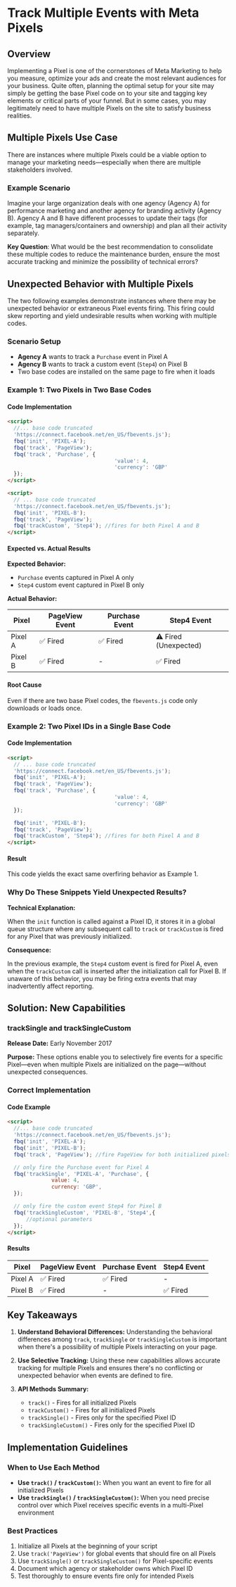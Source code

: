 # Track Multiple Events with Meta Pixels

## Overview

Implementing a Pixel is one of the cornerstones of Meta Marketing to help you
measure, optimize your ads and create the most relevant audiences for your
business. Quite often, planning the optimal setup for your site may simply be
getting the base Pixel code on to your site and tagging key elements or critical
parts of your funnel. But in some cases, you may legitimately need to have
multiple Pixels on the site to satisfy business realities.

## Multiple Pixels Use Case

There are instances where multiple Pixels could be a viable option to manage
your marketing needs—especially when there are multiple stakeholders involved.

### Example Scenario

Imagine your large organization deals with one agency (Agency A) for performance
marketing and another agency for branding activity (Agency B). Agency A and B
have different processes to update their tags (for example, tag
managers/containers and ownership) and plan all their activity separately.

**Key Question**: What would be the best recommendation to consolidate these
multiple codes to reduce the maintenance burden, ensure the most accurate
tracking and minimize the possibility of technical errors?

## Unexpected Behavior with Multiple Pixels

The two following examples demonstrate instances where there may be unexpected
behavior or extraneous Pixel events firing. This firing could skew reporting and
yield undesirable results when working with multiple codes.

### Scenario Setup

- **Agency A** wants to track a `Purchase` event in Pixel A
- **Agency B** wants to track a custom event (`Step4`) on Pixel B
- Two base codes are installed on the same page to fire when it loads

### Example 1: Two Pixels in Two Base Codes

#### Code Implementation

```html
<script>
  //... base code truncated
  'https://connect.facebook.net/en_US/fbevents.js');
  fbq('init', 'PIXEL-A');
  fbq('track', 'PageView');
  fbq('track', 'Purchase', {
                                  'value': 4,
                                  'currency': 'GBP'
  });
</script>

<script>
  // ... base code truncated
  'https://connect.facebook.net/en_US/fbevents.js');
  fbq('init', 'PIXEL-B');
  fbq('track', 'PageView');
  fbq('trackCustom', 'Step4'); //fires for both Pixel A and B
</script>
```

#### Expected vs. Actual Results

**Expected Behavior:**

- `Purchase` events captured in Pixel A only
- `Step4` custom event captured in Pixel B only

**Actual Behavior:**

| Pixel   | PageView Event | Purchase Event | Step4 Event           |
| ------- | -------------- | -------------- | --------------------- |
| Pixel A | ✅ Fired       | ✅ Fired       | ⚠️ Fired (Unexpected) |
| Pixel B | ✅ Fired       | -              | ✅ Fired              |

#### Root Cause

Even if there are two base Pixel codes, the `fbevents.js` code only downloads or
loads once.

### Example 2: Two Pixel IDs in a Single Base Code

#### Code Implementation

```html
<script>
  // ... base code truncated
  'https://connect.facebook.net/en_US/fbevents.js');
  fbq('init', 'PIXEL-A');
  fbq('track', 'PageView');
  fbq('track', 'Purchase', {
                                  'value': 4,
                                  'currency': 'GBP'
  });

  fbq('init', 'PIXEL-B');
  fbq('track', 'PageView');
  fbq('trackCustom', 'Step4'); //fires for both Pixel A and B
</script>
```

#### Result

This code yields the exact same overfiring behavior as Example 1.

### Why Do These Snippets Yield Unexpected Results?

**Technical Explanation:**

When the `init` function is called against a Pixel ID, it stores it in a global
queue structure where any subsequent call to `track` or `trackCustom` is fired
for any Pixel that was previously initialized.

**Consequence:**

In the previous example, the `Step4` custom event is fired for Pixel A, even
when the `trackCustom` call is inserted after the initialization call for Pixel
B. If unaware of this behavior, you may be firing extra events that may
inadvertently affect reporting.

## Solution: New Capabilities

### trackSingle and trackSingleCustom

**Release Date:** Early November 2017

**Purpose:** These options enable you to selectively fire events for a specific
Pixel—even when multiple Pixels are initialized on the page—without unexpected
consequences.

### Correct Implementation

#### Code Example

```html
<script>
  //... base code truncated
  'https://connect.facebook.net/en_US/fbevents.js');
  fbq('init', 'PIXEL-A');
  fbq('init', 'PIXEL-B');
  fbq('track', 'PageView'); //fire PageView for both initialized pixels

  // only fire the Purchase event for Pixel A
  fbq('trackSingle', 'PIXEL-A', 'Purchase', {
              value: 4,
              currency: 'GBP',
  });

  // only fire the custom event Step4 for Pixel B
  fbq('trackSingleCustom', 'PIXEL-B', 'Step4',{
      //optional parameters
  });
</script>
```

#### Results

| Pixel   | PageView Event | Purchase Event | Step4 Event |
| ------- | -------------- | -------------- | ----------- |
| Pixel A | ✅ Fired       | ✅ Fired       | -           |
| Pixel B | ✅ Fired       | -              | ✅ Fired    |

## Key Takeaways

1. **Understand Behavioral Differences:** Understanding the behavioral
   differences among `track`, `trackSingle` or `trackSingleCustom` is important
   when there's a possibility of multiple Pixels interacting on your page.

2. **Use Selective Tracking:** Using these new capabilities allows accurate
   tracking for multiple Pixels and ensures there's no conflicting or unexpected
   behavior when events are defined to fire.

3. **API Methods Summary:**
   - `track()` - Fires for all initialized Pixels
   - `trackCustom()` - Fires for all initialized Pixels
   - `trackSingle()` - Fires only for the specified Pixel ID
   - `trackSingleCustom()` - Fires only for the specified Pixel ID

## Implementation Guidelines

### When to Use Each Method

- **Use `track()` / `trackCustom()`:** When you want an event to fire for all
  initialized Pixels
- **Use `trackSingle()` / `trackSingleCustom()`:** When you need precise control
  over which Pixel receives specific events in a multi-Pixel environment

### Best Practices

1. Initialize all Pixels at the beginning of your script
2. Use `track('PageView')` for global events that should fire on all Pixels
3. Use `trackSingle()` or `trackSingleCustom()` for Pixel-specific events
4. Document which agency or stakeholder owns which Pixel ID
5. Test thoroughly to ensure events fire only for intended Pixels
